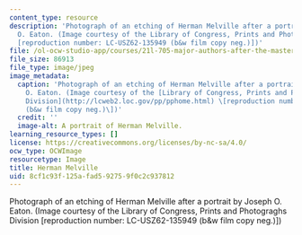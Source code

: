 ```yaml
---
content_type: resource
description: 'Photograph of an etching of Herman Melville after a portrait by Joseph
  O. Eaton. (Image courtesy of the Library of Congress, Prints and Photograghs Division
  [reproduction number: LC-USZ62-135949 (b&w film copy neg.)])'
file: /ol-ocw-studio-app/courses/21l-705-major-authors-after-the-masterpiece-novels-by-melville-twain-faulkner-and-morrison-fall-2006/8cf1c93f125afad592759f0c2c937812_21l-705f06.jpg
file_size: 86913
file_type: image/jpeg
image_metadata:
  caption: 'Photograph of an etching of Herman Melville after a portrait by Joseph
    O. Eaton. (Image courtesy of the [Library of Congress, Prints and Photographs
    Division](http://lcweb2.loc.gov/pp/pphome.html) \[reproduction number: LC-USZ62-135949
    (b&w film copy neg.)\])'
  credit: ''
  image-alt: A portrait of Herman Melville.
learning_resource_types: []
license: https://creativecommons.org/licenses/by-nc-sa/4.0/
ocw_type: OCWImage
resourcetype: Image
title: Herman Melville
uid: 8cf1c93f-125a-fad5-9275-9f0c2c937812
---
```

Photograph of an etching of Herman Melville after a portrait by Joseph O. Eaton. (Image courtesy of the Library of Congress, Prints and Photograghs Division [reproduction number: LC-USZ62-135949 (b&w film copy neg.)])